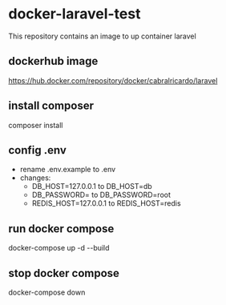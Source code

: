 # docker-laravel-test
This repository contains an image to up container laravel

## dockerhub image
https://hub.docker.com/repository/docker/cabralricardo/laravel

## install composer
composer install

## config .env
- rename .env.example to .env
- changes:
  - DB_HOST=127.0.0.1 to DB_HOST=db
  - DB_PASSWORD= to DB_PASSWORD=root
  - REDIS_HOST=127.0.0.1 to REDIS_HOST=redis

## run docker compose
docker-compose up -d --build

## stop docker compose
docker-compose down
